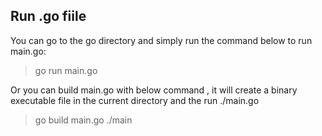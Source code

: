 ## Run .go fiile

You can go to the go directory and simply run the command below to run main.go:
>go run main.go

Or you can build main.go with below command , it will create a binary executable file in the current directory and the run ./main.go
>go build main.go
>./main
